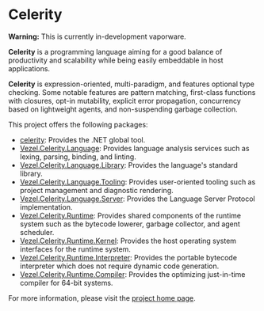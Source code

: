 # Celerity

**Warning:** This is currently in-development vaporware.

**Celerity** is a programming language aiming for a good balance of
productivity and scalability while being easily embeddable in host applications.

**Celerity** is expression-oriented, multi-paradigm, and features optional type
checking. Some notable features are pattern matching, first-class functions with
closures, opt-in mutability, explicit error propagation, concurrency based on
lightweight agents, and non-suspending garbage collection.

This project offers the following packages:

* [celerity](https://www.nuget.org/packages/celerity): Provides the .NET global
  tool.
* [Vezel.Celerity.Language](https://www.nuget.org/packages/Vezel.Celerity.Language):
  Provides language analysis services such as lexing, parsing, binding, and
  linting.
* [Vezel.Celerity.Language.Library](https://www.nuget.org/packages/Vezel.Celerity.Language.Library):
  Provides the language's standard library.
* [Vezel.Celerity.Language.Tooling](https://www.nuget.org/packages/Vezel.Celerity.Language.Tooling):
  Provides user-oriented tooling such as project management and diagnostic
  rendering.
* [Vezel.Celerity.Language.Server](https://www.nuget.org/packages/Vezel.Celerity.Language.Server):
  Provides the Language Server Protocol implementation.
* [Vezel.Celerity.Runtime](https://www.nuget.org/packages/Vezel.Celerity.Runtime):
  Provides shared components of the runtime system such as the bytecode lowerer,
  garbage collector, and agent scheduler.
* [Vezel.Celerity.Runtime.Kernel](https://www.nuget.org/packages/Vezel.Celerity.Runtime.Kernel):
  Provides the host operating system interfaces for the runtime system.
* [Vezel.Celerity.Runtime.Interpreter](https://www.nuget.org/packages/Vezel.Celerity.Runtime.Interpreter):
  Provides the portable bytecode interpreter which does not require dynamic code
  generation.
* [Vezel.Celerity.Runtime.Compiler](https://www.nuget.org/packages/Vezel.Celerity.Runtime.Compiler):
  Provides the optimizing just-in-time compiler for 64-bit systems.

For more information, please visit the
[project home page](https://docs.vezel.dev/celerity).
